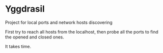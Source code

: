 # Yggdrasil
Project for local ports and network hosts discovering

First try to reach all hosts from the localhost, then probe all the ports to find the opened and closed ones.

It takes time.
